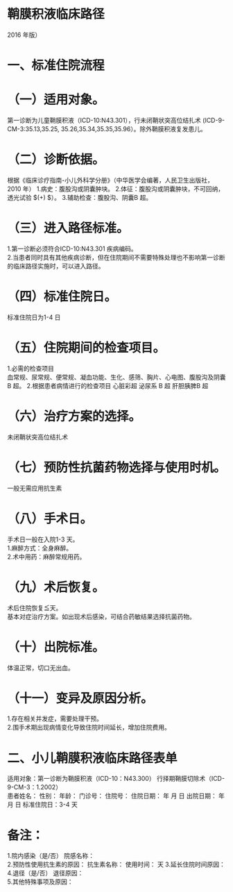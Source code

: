 # 鞘膜积液临床路径  
2016 年版）  
# 一、标准住院流程  
# （一）适用对象。  
第一诊断为儿童鞘膜积液（ICD-10:N43.301），行未闭鞘状突高位结扎术 (ICD-9-CM-3:35.13,35.25,  35.26,35.34,35.35,35.96）。除外鞘膜积液复发患儿。  
# （二）诊断依据。  
根据《临床诊疗指南-小儿外科学分册》（中华医学会编著，人民卫生出版社，2010 年） 
1.病史：腹股沟或阴囊肿块。 
2.体征：腹股沟或阴囊肿块，不可回纳，透光试验 $(+) $）。 
3.辅助检查：腹股沟、阴囊B 超。  
# （三）进入路径标准。  
1.第一诊断必须符合ICD-10:N43.301 疾病编码。  
2.当患者同时具有其他疾病诊断，但在住院期间不需要特殊处理也不影响第一诊断的临床路径实施时，可以进入路径。  
# （四）标准住院日。  
标准住院日为1-4 日  
# （五）住院期间的检查项目。  
1.必需的检查项目  
血常规、尿常规、便常规、凝血功能、生化、感筛、胸片、心电图、腹股沟及阴囊B 超。 2.根据患者病情进行的检查项目 心脏彩超 泌尿系 B  超   肝胆胰脾B 超  
# （六）治疗方案的选择。  
未闭鞘状突高位结扎术  
# （七）预防性抗菌药物选择与使用时机。  
一般无需应用抗生素  
# （八）手术日。  
手术日一般在入院1-3 天。  
1.麻醉方式：全身麻醉。  
2.术中用药：麻醉常规用药。  
# （九）术后恢复。  
术后住院恢复≦天。  
基本对症治疗方案。如出现术后感染，可结合药敏结果选择抗菌药物。  
# （十）出院标准。  
体温正常，切口无出血。  
# （十一）变异及原因分析。  
1.存在相关并发症，需要处理干预。  
2.围手术期出现病情变化导致住院时间延长，增加住院费用。  
# 二、小儿鞘膜积液临床路径表单  
适用对象：第一诊断为鞘膜积液（ICD-10：N43.300） 行择期鞘膜切除术（ICD-9-CM-3：1.2002）  
患者姓名：            性别：     年龄：     门诊号：         住院号：          住院日期：   年  月  日    出院日期：   年  月   日     标准住院日：3-4 天  
# 备注：  
1.院内感染（是/否）        院感名称：                    
2.预防性使用抗生素的原因：                抗生素名称：         使用时间：   天 
3.延长住院时间原因：                                               
4.退径（是/否）     退径原因：                                      
5.其他特殊事项及原因：  